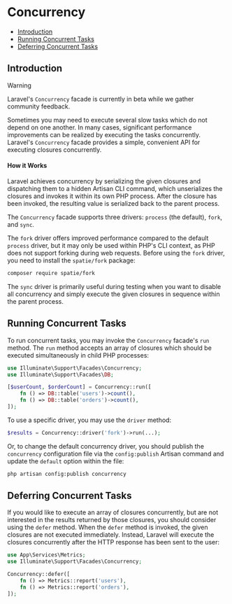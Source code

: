 # Concurrency

- [Introduction](#introduction)
- [Running Concurrent Tasks](#running-concurrent-tasks)
- [Deferring Concurrent Tasks](#deferring-concurrent-tasks)

<a name="introduction"></a>
## Introduction

> [!WARNING]
> Laravel's `Concurrency` facade is currently in beta while we gather community feedback.

Sometimes you may need to execute several slow tasks which do not depend on one another. In many cases, significant performance improvements can be realized by executing the tasks concurrently. Laravel's `Concurrency` facade provides a simple, convenient API for executing closures concurrently.

<a name="how-it-works"></a>
#### How it Works

Laravel achieves concurrency by serializing the given closures and dispatching them to a hidden Artisan CLI command, which unserializes the closures and invokes it within its own PHP process. After the closure has been invoked, the resulting value is serialized back to the parent process.

The `Concurrency` facade supports three drivers: `process` (the default), `fork`, and `sync`. 

The `fork` driver offers improved performance compared to the default `process` driver, but it may only be used within PHP's CLI context, as PHP does not support forking during web requests. Before using the `fork` driver, you need to install the `spatie/fork` package:

```bash
composer require spatie/fork
```

The `sync` driver is primarily useful during testing when you want to disable all concurrency and simply execute the given closures in sequence within the parent process.

<a name="running-concurrent-tasks"></a>
## Running Concurrent Tasks

To run concurrent tasks, you may invoke the `Concurrency` facade's `run` method. The `run` method accepts an array of closures which should be executed simultaneously in child PHP processes:

```php
use Illuminate\Support\Facades\Concurrency;
use Illuminate\Support\Facades\DB;

[$userCount, $orderCount] = Concurrency::run([
    fn () => DB::table('users')->count(),
    fn () => DB::table('orders')->count(),
]);
```

To use a specific driver, you may use the `driver` method:

```php
$results = Concurrency::driver('fork')->run(...);
```

Or, to change the default concurrency driver, you should publish the `concurrency` configuration file via the `config:publish` Artisan command and update the `default` option within the file:

```bash
php artisan config:publish concurrency
```

<a name="deferring-concurrent-tasks"></a>
## Deferring Concurrent Tasks

If you would like to execute an array of closures concurrently, but are not interested in the results returned by those closures, you should consider using the `defer` method. When the `defer` method is invoked, the given closures are not executed immediately. Instead, Laravel will execute the closures concurrently after the HTTP response has been sent to the user:

```php
use App\Services\Metrics;
use Illuminate\Support\Facades\Concurrency;

Concurrency::defer([
    fn () => Metrics::report('users'),
    fn () => Metrics::report('orders'),
]);
```

